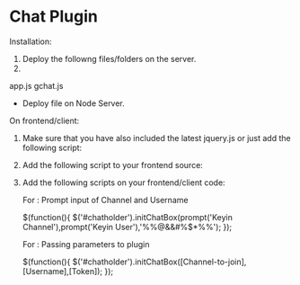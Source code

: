 # Chat Plugin

Installation:

1. Deploy the followng files/folders on the server.
2. 


app.js
gchat.js

- Deploy file on Node Server.


On frontend/client:

1. Make sure that you have also included the latest jquery.js or just add the following script:
   <script src="http://code.jquery.com/jquery-1.11.1.min.js"></script>

2. Add the following script to your frontend source:
   <script src="/socket.io/socket.io.js"></script>
   <script type="text/javascript" src="[path-to-js-file]/gchat.js"></script>

3. Add the following scripts on your frontend/client code:
   
   For : Prompt input of Channel and Username

   <scripts type="text/javascript">
	$(function(){
            $('#chatholder').initChatBox(prompt('Keyin Channel'),prompt('Keyin User'),'%%@&&#%$*%%');
        });
   </script>

   
   For : Passing parameters to plugin

   <scripts type="text/javascript">
	$(function(){
            $('#chatholder').initChatBox([Channel-to-join],[Username],[Token]);
        });
   </script
